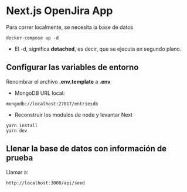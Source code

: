 # Next.js OpenJira App

Para correr localmente, se necesita la base de datos

```
docker-compose up -d
```

- El -d, significa **detached**, es decir, que se ejecuta en segundo plano.

## Configurar las variables de entorno

Renombrar el archivo **.env.template** a **.env**

- MongoDB URL local:

```
mongodb://localhost:27017/entriesdb
```

- Reconstruir los modulos de node y levantar Next

```
yarn install
yarn dev
```

## Llenar la base de datos con información de prueba

Llamar a:

```
http://localhost:3000/api/seed
```

